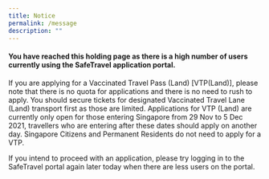 ```yaml
---
title: Notice
permalink: /message
description: ""
---
```

<style type="text/css" media="screen">
  .container {
    margin: 10px auto;
    max-width: 600px;
    text-align: left;
  }
  h1 {
    margin: 30px 0;
    font-size: 4em;
    line-height: 1;
    letter-spacing: -1px;
  }
</style>

<div class="container">
  <h4>You have reached this holding page as there is a high number of users currently using the SafeTravel application portal.</h4>

  <p>If you are applying for a Vaccinated Travel Pass (Land) [VTP(Land)], please note that there is no quota for applications and there is no need to rush to apply. You should secure tickets for designated Vaccinated Travel Lane (Land) transport first as those are limited. Applications for VTP (Land) are currently only open for those entering Singapore from 29 Nov to 5 Dec 2021, travellers who are entering after these dates should apply on another day. Singapore Citizens and Permanent Residents do not need to apply for a VTP.</p>
	  <p>If you intend to proceed with an application, please try logging in to the SafeTravel portal again later today when there are less users on the portal.</p>
</div>
